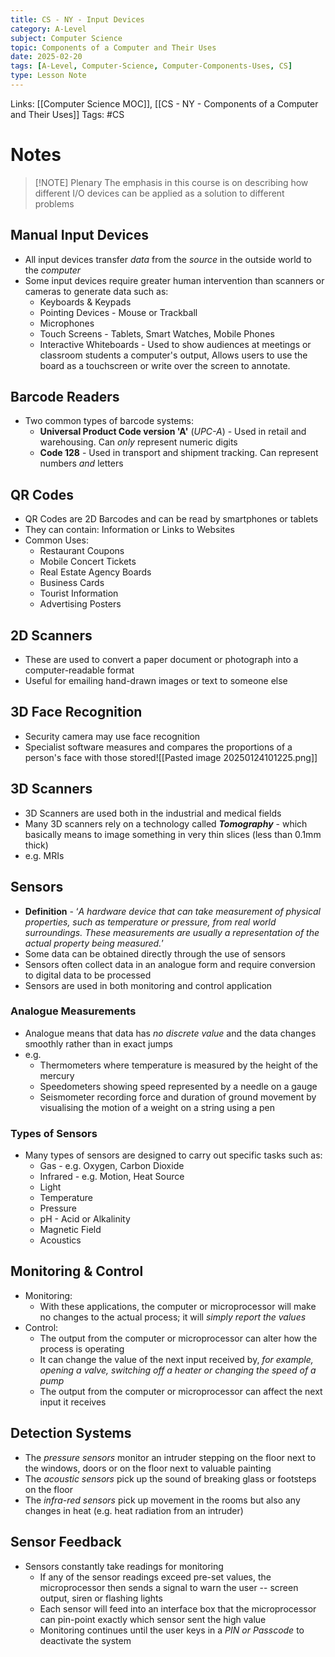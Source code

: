 ```yaml
---
title: CS - NY - Input Devices
category: A-Level
subject: Computer Science
topic: Components of a Computer and Their Uses
date: 2025-02-20
tags: [A-Level, Computer-Science, Computer-Components-Uses, CS]
type: Lesson Note
---
```


Links: [[Computer Science MOC]], [[CS - NY - Components of a Computer and Their Uses]]
Tags: #CS 
# Notes
> [!NOTE] Plenary
> The emphasis in this course is on describing how different I/O devices can be applied as a solution to different problems
## Manual Input Devices
- All input devices transfer *data* from the *source* in the outside world to the *computer*
- Some input devices require greater human intervention than scanners or cameras to generate data such as:
	- Keyboards & Keypads
	- Pointing Devices - Mouse or Trackball
	- Microphones
	- Touch Screens - Tablets, Smart Watches, Mobile Phones
	- Interactive Whiteboards - Used to show audiences at meetings or classroom students a computer's output, Allows users to use the board as a touchscreen or write over the screen to annotate.
## Barcode Readers
- Two common types of barcode systems:
	- **Universal Product Code version 'A'** (*UPC-A*) - Used in retail and warehousing. Can *only* represent numeric digits
	- **Code 128** - Used in transport and shipment tracking. Can represent numbers *and* letters
## QR Codes
- QR Codes are 2D Barcodes and can be read by smartphones or tablets
- They can contain: Information or Links to Websites
- Common Uses:
	- Restaurant Coupons
	- Mobile Concert Tickets
	- Real Estate Agency Boards
	- Business Cards
	- Tourist Information
	- Advertising Posters
## 2D Scanners
- These are used to convert a paper document or photograph into a computer-readable format
- Useful for emailing hand-drawn images or text to someone else
## 3D Face Recognition
- Security camera may use face recognition
- Specialist software measures and compares the proportions of a person's face with those stored![[Pasted image 20250124101225.png]]
## 3D Scanners
- 3D Scanners are used both in the industrial and medical fields
- Many 3D scanners rely on a technology called ***Tomography*** - which basically means to image something in very thin slices (less than 0.1mm thick)
- e.g. MRIs
## Sensors
- **Definition** - ‘*A hardware device that can take measurement of physical properties, such as temperature or pressure, from real world surroundings. These measurements are usually a representation of the actual property being measured.*’
- Some data can be obtained directly through the use of sensors
- Sensors often collect data in an analogue form and require conversion to digital data to be processed
- Sensors are used in both monitoring and control application
### Analogue Measurements
- Analogue means that data has *no discrete value* and the data changes smoothly rather than in exact jumps
- e.g.
	- Thermometers where temperature is measured by the height of the mercury
	- Speedometers showing speed represented by a needle on a gauge
	- Seismometer recording force and duration of ground movement by visualising the motion of a weight on a string using a pen
### Types of Sensors
- Many types of sensors are designed to carry out specific tasks such as:
	- Gas - e.g. Oxygen, Carbon Dioxide
	- Infrared - e.g. Motion, Heat Source
	- Light
	- Temperature
	- Pressure
	- pH - Acid or Alkalinity
	- Magnetic Field
	- Acoustics
## Monitoring & Control
- Monitoring:
	- With these applications, the computer or microprocessor will make no changes to the actual process; it will *simply report the values*
- Control:
	- The output from the computer or microprocessor can alter how the process is operating
	- It can change the value of the next input received by, *for example, opening a valve, switching off a heater or changing the speed of a pump*
	- The output from the computer or microprocessor can affect the next input it receives
## Detection Systems
- The *pressure sensors* monitor an intruder stepping on the floor next to the windows, doors or on the floor next to valuable painting
- The *acoustic sensors* pick up the sound of breaking glass or footsteps on the floor
- The *infra-red sensors* pick up movement in the rooms but also any changes in heat (e.g. heat radiation from an intruder)
## Sensor Feedback
- Sensors constantly take readings for monitoring
	- If any of the sensor readings exceed pre-set values, the microprocessor then sends a signal to warn the user -- screen output, siren or flashing lights
	- Each sensor will feed into an interface box that the microprocessor can pin-point exactly which sensor sent the high value
	- Monitoring continues until the user keys in a *PIN or Passcode* to deactivate the system
